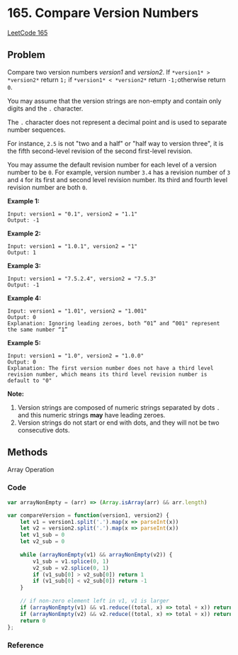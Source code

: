 # 165. Compare Version Numbers

[LeetCode 165](https://leetcode.com/problems/compare-version-numbers/)

## Problem

Compare two version numbers *version1* and *version2*.
If ```*version1* > *version2*``` return ```1;``` if ```*version1* < *version2*``` return ```-1;```otherwise return ```0```.

You may assume that the version strings are non-empty and contain only digits and the `.` character.

The `.` character does not represent a decimal point and is used to separate number sequences.

For instance, `2.5` is not "two and a half" or "half way to version three", it is the fifth second-level revision of the second first-level revision.

You may assume the default revision number for each level of a version number to be `0`. For example, version number `3.4` has a revision number of `3` and `4` for its first and second level revision number. Its third and fourth level revision number are both `0`.

 

**Example 1:**

```
Input: version1 = "0.1", version2 = "1.1"
Output: -1
```

**Example 2:**

```
Input: version1 = "1.0.1", version2 = "1"
Output: 1
```

**Example 3:**

```
Input: version1 = "7.5.2.4", version2 = "7.5.3"
Output: -1
```

**Example 4:**

```
Input: version1 = "1.01", version2 = "1.001"
Output: 0
Explanation: Ignoring leading zeroes, both “01” and “001" represent the same number “1”
```

**Example 5:**

```
Input: version1 = "1.0", version2 = "1.0.0"
Output: 0
Explanation: The first version number does not have a third level revision number, which means its third level revision number is default to "0"
```

 

**Note:**

1. Version strings are composed of numeric strings separated by dots `.` and this numeric strings **may** have leading zeroes.
2. Version strings do not start or end with dots, and they will not be two consecutive dots.

## Methods
Array Operation


### Code
```JavaScript
var arrayNonEmpty = (arr) => (Array.isArray(arr) && arr.length)

var compareVersion = function(version1, version2) {
    let v1 = version1.split('.').map(x => parseInt(x))
    let v2 = version2.split('.').map(x => parseInt(x))
    let v1_sub = 0
    let v2_sub = 0
    
    while (arrayNonEmpty(v1) && arrayNonEmpty(v2)) {
        v1_sub = v1.splice(0, 1)
        v2_sub = v2.splice(0, 1)
        if (v1_sub[0] > v2_sub[0]) return 1
        if (v1_sub[0] < v2_sub[0]) return -1
    }
    
    // if non-zero element left in v1, v1 is larger
    if (arrayNonEmpty(v1) && v1.reduce((total, x) => total + x)) return 1
    if (arrayNonEmpty(v2) && v2.reduce((total, x) => total + x)) return -1
    return 0
};
```

### Reference

